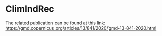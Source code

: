 # ClimIndRec
The related publication can be found at this link:  https://gmd.copernicus.org/articles/13/841/2020/gmd-13-841-2020.html 
